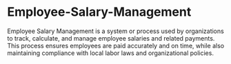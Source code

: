 # Employee-Salary-Management
 Employee Salary Management is a system or process used by organizations to track, calculate, and manage employee salaries and related payments. This process ensures employees are paid accurately and on time, while also maintaining compliance with local labor laws and organizational policies.
